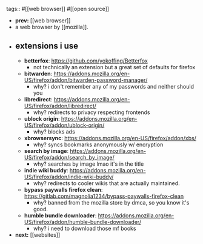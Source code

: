 tags:: #[[web browser]] #[[open source]]

- **prev:** [[web browser]]
- a web browser by [[mozilla]].
- ## extensions i use
	- **betterfox**: https://github.com/yokoffing/Betterfox
		- not technically an extension but a great set of defaults for firefox
	- **bitwarden**: https://addons.mozilla.org/en-US/firefox/addon/bitwarden-password-manager/
		- why? i don't remember any of my passwords and neither should you
	- **libredirect**: https://addons.mozilla.org/en-US/firefox/addon/libredirect/
		- why? redirects to privacy respecting frontends
	- **ublock origin**: https://addons.mozilla.org/en-US/firefox/addon/ublock-origin/
		- why? blocks ads
	- **xbrowsersync**: https://addons.mozilla.org/en-US/firefox/addon/xbs/
		- why? syncs bookmarks anonymously w/ encryption
	- **search by image**: https://addons.mozilla.org/en-US/firefox/addon/search_by_image/
		- why? searches by image lmao it's in the title
	- **indie wiki buddy**: https://addons.mozilla.org/en-US/firefox/addon/indie-wiki-buddy/
		- why? redirects to cooler wikis that are actually maintained.
	- **bypass paywalls firefox clean**: https://gitlab.com/magnolia1234/bypass-paywalls-firefox-clean
		- why? banned from the mozilla store by dmca, so you know it's good.
	- **humble bundle downloader**: https://addons.mozilla.org/en-US/firefox/addon/humble-bundle-downloader/
		- why? i need to download those mf books
- **next:** [[websites]]